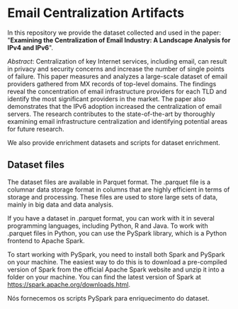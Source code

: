 
# Email Centralization Artifacts

In this repository we provide the dataset collected and used in the paper: "**Examining the Centralization of Email Industry: A Landscape Analysis for IPv4 and IPv6**".

*Abstract*: Centralization of key Internet services, including email, can result in privacy and security concerns and increase the number of single points of failure. This paper measures and analyzes a large-scale dataset of email providers gathered from MX records of top-level domains. The findings reveal the concentration of email infrastructure providers for each TLD and identify the most significant providers in the market. The paper also demonstrates that the IPv6 adoption increased the centralization of email servers. The research contributes to the state-of-the-art by thoroughly examining email infrastructure centralization and identifying potential areas for future research.

We also provide enrichment datasets and scripts for dataset enrichment.





## Dataset files

The dataset files are available in Parquet format. The .parquet file is a columnar data storage format in columns that are highly efficient in terms of storage and processing. These files are used to store large sets of data, mainly in big data and data analysis.

If you have a dataset in .parquet format, you can work with it in several programming languages, including Python, R and Java. To work with .parquet files in Python, you can use the PySpark library, which is a Python frontend to Apache Spark.

To start working with PySpark, you need to install both Spark and PySpark on your machine. The easiest way to do this is to download a pre-compiled version of Spark from the official Apache Spark website and unzip it into a folder on your machine. You can find the latest version of Spark at https://spark.apache.org/downloads.html.

Nós fornecemos os scripts PySpark para enriquecimento do dataset.
